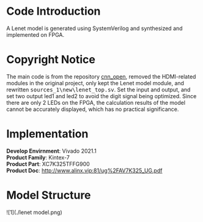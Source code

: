 # Code Introduction
A Lenet model is generated using SystemVerilog and synthesized and implemented on FPGA.
# Copyright Notice
The main code is from the repository [cnn_open](https://github.com/lulinchen/cnn_open), removed the HDMI-related modules in the original project, only kept the Lenet model module, and rewritten <kbd>sources_1\new\lenet_top.sv</kbd>. Set the input and output, and set two output led1 and led2 to avoid the digit signal being optimized. Since there are only 2 LEDs on the FPGA, the calculation results of the model cannot be accurately displayed, which has no practical significance.
 
 # Implementation
**Develop Envirnment**: Vivado 2021.1\
**Product Family**: Kintex-7\
**Product Part**: XC7K325TFFG900\
**Product Doc**: http://www.alinx.vip:81/ug%2FAV7K325_UG.pdf

# Model Structure
![1](./lenet model.png)
